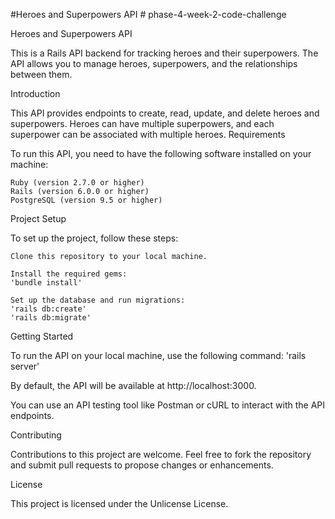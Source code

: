 #Heroes and Superpowers API # phase-4-week-2-code-challenge

Heroes and Superpowers API

This is a Rails API backend for tracking heroes and their superpowers. The API allows you to manage heroes, superpowers, and the relationships between them.

Introduction

This API provides endpoints to create, read, update, and delete heroes and superpowers. Heroes can have multiple superpowers, and each superpower can be associated with multiple heroes.
Requirements

To run this API, you need to have the following software installed on your machine:

    Ruby (version 2.7.0 or higher)
    Rails (version 6.0.0 or higher)
    PostgreSQL (version 9.5 or higher)

Project Setup

To set up the project, follow these steps:

    Clone this repository to your local machine.

    Install the required gems:
    'bundle install'

    Set up the database and run migrations:
    'rails db:create'
    'rails db:migrate'

Getting Started

To run the API on your local machine, use the following command:
'rails server'

By default, the API will be available at http://localhost:3000.

You can use an API testing tool like Postman or cURL to interact with the API endpoints.

Contributing

Contributions to this project are welcome. Feel free to fork the repository and submit pull requests to propose changes or enhancements.

License

This project is licensed under the Unlicense License.
